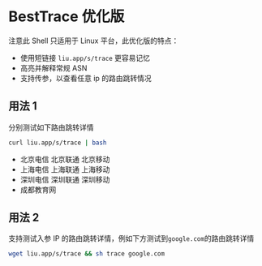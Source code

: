 # BestTrace 优化版

注意此 Shell 只适用于 Linux 平台，此优化版的特点：

- 使用短链接 `liu.app/s/trace` 更容易记忆
- 高亮并解释常规 ASN
- 支持传参，以查看任意 ip 的路由跳转情况

## 用法 1

分别测试如下路由跳转详情

```bash
curl liu.app/s/trace | bash
```

- 北京电信 北京联通 北京移动
- 上海电信 上海联通 上海移动
- 深圳电信 深圳联通 深圳移动
- 成都教育网

## 用法 2

支持测试入参 IP 的路由跳转详情，例如下方测试到`google.com`的路由跳转详情

```bash
wget liu.app/s/trace && sh trace google.com
```
